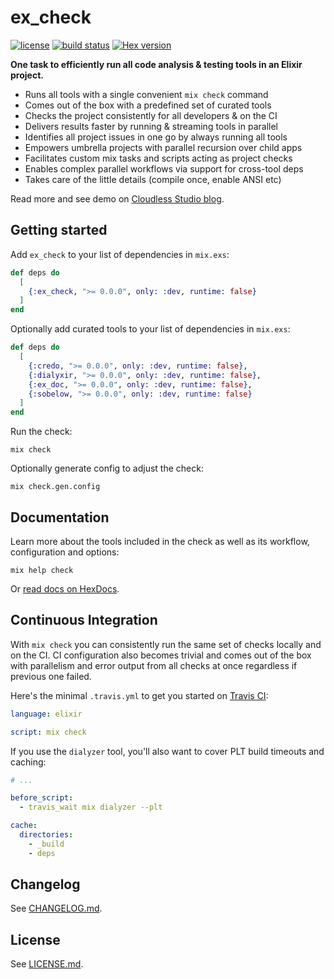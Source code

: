 # ex_check

[![license](https://img.shields.io/github/license/karolsluszniak/ex_check.svg)](https://github.com/karolsluszniak/ex_check/blob/master/LICENSE.md)
[![build status](https://img.shields.io/travis/karolsluszniak/ex_check/master.svg)](https://travis-ci.org/karolsluszniak/ex_check)
[![Hex version](https://img.shields.io/hexpm/v/ex_check.svg)](https://hex.pm/packages/ex_check)

**One task to efficiently run all code analysis & testing tools in an Elixir project.**

- Runs all tools with a single convenient `mix check` command
- Comes out of the box with a predefined set of curated tools
- Checks the project consistently for all developers & on the CI
- Delivers results faster by running & streaming tools in parallel
- Identifies all project issues in one go by always running all tools
- Empowers umbrella projects with parallel recursion over child apps
- Facilitates custom mix tasks and scripts acting as project checks
- Enables complex parallel workflows via support for cross-tool deps
- Takes care of the little details (compile once, enable ANSI etc)

Read more and see demo on [Cloudless Studio blog](http://cloudless.studio/articles/49-one-task-to-rule-all-elixir-analysis-testing-tools).

## Getting started

Add `ex_check` to your list of dependencies in `mix.exs`:

```elixir
def deps do
  [
    {:ex_check, ">= 0.0.0", only: :dev, runtime: false}
  ]
end
```

Optionally add curated tools to your list of dependencies in `mix.exs`:

```elixir
def deps do
  [
    {:credo, ">= 0.0.0", only: :dev, runtime: false},
    {:dialyxir, ">= 0.0.0", only: :dev, runtime: false},
    {:ex_doc, ">= 0.0.0", only: :dev, runtime: false},
    {:sobelow, ">= 0.0.0", only: :dev, runtime: false}
  ]
end
```

Run the check:

```
mix check
```

Optionally generate config to adjust the check:

```
mix check.gen.config
```

## Documentation

Learn more about the tools included in the check as well as its workflow, configuration and options:

```
mix help check
```

Or [read docs on HexDocs](https://hexdocs.pm/ex_check/Mix.Tasks.Check.html).

## Continuous Integration

With `mix check` you can consistently run the same set of checks locally and on the CI. CI
configuration also becomes trivial and comes out of the box with parallelism and error output from
all checks at once regardless if previous one failed.

Here's the minimal `.travis.yml` to get you started on [Travis CI](https://travis-ci.org):

```yaml
language: elixir

script: mix check
```

If you use the `dialyzer` tool, you'll also want to cover PLT build timeouts and caching:

```yaml
# ...

before_script:
  - travis_wait mix dialyzer --plt

cache:
  directories:
    - _build
    - deps
```

## Changelog

See [CHANGELOG.md](https://github.com/karolsluszniak/ex_check/blob/master/CHANGELOG.md).

## License

See [LICENSE.md](https://github.com/karolsluszniak/ex_check/blob/master/LICENSE.md).
